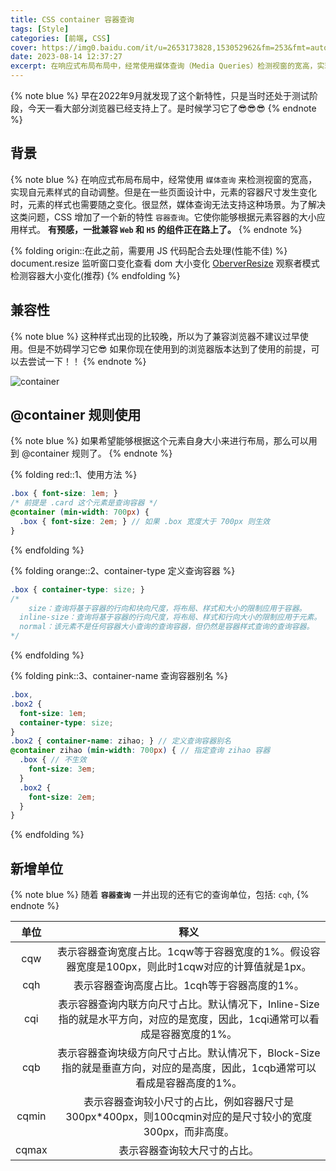 ```yaml
---
title: CSS container 容器查询
tags: [Style]
categories: [前端, CSS]
cover: https://img0.baidu.com/it/u=2653173828,153052962&fm=253&fmt=auto&app=138&f=JPEG?w=947&h=500
date: 2023-08-14 12:37:27
excerpt: 在响应式布局布局中，经常使用媒体查询（Media Queries）检测视窗的宽高，实现自元素样式的自动调整。但是在一些页面设计中，元素的容器尺寸发生变化时，元素的样式也需要随之变化。很显然，媒体查询无法支持这种场景。为了解决这类问题，CSS 增加了一个新的特性 容器查询
---
```


<!-- # CSS container 容器查询 -->
{% note blue  %}
早在2022年9月就发现了这个新特性，只是当时还处于测试阶段，今天一看大部分浏览器已经支持上了。是时候学习它了😎😎😎
{% endnote %}

## 背景
{% note blue  %}
在响应式布局布局中，经常使用 `媒体查询` 来检测视窗的宽高，实现自元素样式的自动调整。但是在一些页面设计中，元素的容器尺寸发生变化时，元素的样式也需要随之变化。很显然，媒体查询无法支持这种场景。为了解决这类问题，CSS 增加了一个新的特性 `容器查询`。它使你能够根据元素容器的大小应用样式。
**有预感，一批兼容 `Web` 和 `H5` 的组件正在路上了。**
{% endnote %}



{% folding origin::在此之前，需要用 JS 代码配合去处理(性能不佳)  %}
document.resize 监听窗口变化查看 dom 大小变化
[OberverResize](/blog/2022/04/16/js/#Observer-—-观察者) 观察者模式检测容器大小变化(推荐)
{% endfolding %}

## 兼容性
{% note blue  %}
这种样式出现的比较晚，所以为了兼容浏览器不建议过早使用。但是不妨碍学习它😎
如果你现在使用到的浏览器版本达到了使用的前提，可以去尝试一下！！
{% endnote %}

![container](/images/container/container.jpg)

## @container 规则使用
{% note blue  %}
如果希望能够根据这个元素自身大小来进行布局，那么可以用到 @container 规则了。
{% endnote %}

{% folding red::1、使用方法  %}
```scss
.box { font-size: 1em; }
/* 前提是 .card 这个元素是查询容器 */
@container (min-width: 700px) {
  .box { font-size: 2em; } // 如果 .box 宽度大于 700px 则生效
}
```
{% endfolding %}

{% folding orange::2、container-type 定义查询容器  %}
```scss
.box { container-type: size; }
/*
	size：查询将基于容器的行向和块向尺度，将布局、样式和大小的限制应用于容器。
  inline-size：查询将基于容器的行向尺度，将布局、样式和行向大小的限制应用于元素。
  normal：该元素不是任何容器大小查询的查询容器，但仍然是容器样式查询的查询容器。
*/
```
{% endfolding %}

{% folding pink::3、container-name 查询容器别名  %}
```scss
.box,
.box2 {
  font-size: 1em;
  container-type: size;
}
.box2 { container-name: zihao; } // 定义查询容器别名
@container zihao (min-width: 700px) { // 指定查询 zihao 容器
  .box { // 不生效
    font-size: 3em;
  }
  .box2 {
    font-size: 2em;
  }
}
```
{% endfolding %}

## 新增单位

{% note blue  %}
随着  **`容器查询`** 一并出现的还有它的查询单位，包括:  `cqh`,
{% endnote %}


| 单位  |                             释义                             |
| :---: | :----------------------------------------------------------: |
|  cqw  | 表示容器查询宽度占比。1cqw等于容器宽度的1%。假设容器宽度是100px，则此时1cqw对应的计算值就是1px。 |
|  cqh  |         表示容器查询高度占比。1cqh等于容器高度的1%。         |
|  cqi  | 表示容器查询内联方向尺寸占比。默认情况下，Inline-Size指的就是水平方向，对应的是宽度，因此，1cqi通常可以看成是容器宽度的1%。 |
|  cqb  | 表示容器查询块级方向尺寸占比。默认情况下，Block-Size指的就是垂直方向，对应的是高度，因此，1cqb通常可以看成是容器高度的1%。 |
| cqmin | 表示容器查询较小尺寸的占比，例如容器尺寸是300px*400px，则100cqmin对应的是尺寸较小的宽度300px，而非高度。 |
| cqmax |                 表示容器查询较大尺寸的占比。                 |
